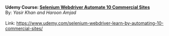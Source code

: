 <b>Udemy Course: <u>Selenium Webdriver Automate 10 Commercial Sites</u></b><br/>
By: <i>Yasir Khan and Haroon Amjad</i><br/><br/>
Link: <a href="https://www.udemy.com/selenium-webdriver-learn-by-automating-10-commercial-sites/">https://www.udemy.com/selenium-webdriver-learn-by-automating-10-commercial-sites/</a><br/>
